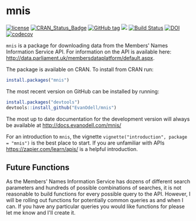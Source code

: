 
<!-- README.md is generated from README.Rmd. Please edit that file -->
<!-- rmarkdown v1 -->
<!--to accomodate pandoc bug on windows-->
mnis
====

[![license](https://img.shields.io/github/license/mashape/apistatus.svg)](https://github.com/EvanOdell/mnis/blob/master/LICENSE) [![CRAN\_Status\_Badge](https://www.r-pkg.org/badges/version/mnis)](https://cran.r-project.org/package=mnis) [![GitHub tag](https://img.shields.io/github/tag/evanodell/mnis.svg)](https://github.com/evanodell/mnis) [![](http://cranlogs.r-pkg.org/badges/grand-total/mnis)](https://dgrtwo.shinyapps.io/cranview/) [![Build Status](https://travis-ci.org/EvanOdell/mnis.png?branch=master)](https://travis-ci.org/EvanOdell/mnis) [![DOI](https://zenodo.org/badge/76553907.svg)](https://zenodo.org/badge/latestdoi/76553907) [![codecov](https://codecov.io/gh/EvanOdell/mnis/branch/master/graph/badge.svg)](https://codecov.io/gh/EvanOdell/mnis)

`mnis` is a package for downloading data from the Members' Names Information Service API. For information on the API is available here: <http://data.parliament.uk/membersdataplatform/default.aspx>.

The package is available on CRAN. To install from CRAN run:

``` r
install.packages("mnis")
```

The most recent version on GitHub can be installed by running:

``` r
install.packages("devtools")
devtools::install_github("EvanOdell/mnis")
```

The most up to date documentation for the development version will always be available at <http://docs.evanodell.com/mnis/>

For an introduction to `mnis`, the vignette `vignette("introduction", package = "mnis")` is the best place to start. If you are unfamiliar with APIs <https://zapier.com/learn/apis/> is a helpful introduction.

Future Functions
----------------

As the Members' Names Information Service has dozens of different search parameters and hundreds of possible combinations of searches, it is not reasonable to build functions for every possible query to the API. However, I will be rolling out functions for potentially common queries as and when I can. If you have any particular queries you would like functions for please let me know and I'll create it.
